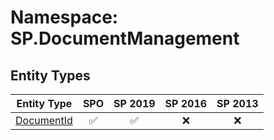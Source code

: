 # Namespace: SP.DocumentManagement

## Entity Types

Entity Type | SPO | SP 2019 | SP 2016 | SP 2013
----------|:---:|:-------:|:-------:|:-------:
[DocumentId](./EntityTypes/DocumentId.md) | ✅ | ✅ | ❌ | ❌